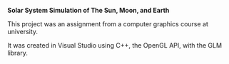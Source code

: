 **Solar System Simulation of The Sun, Moon, and Earth**

This project was an assignment from a computer graphics course at university.

It was created in Visual Studio using C++, the OpenGL API, with the GLM library.
